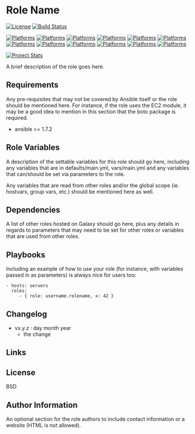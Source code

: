 # Role Name

[![License](https://img.shields.io/badge/license-New%20BSD-blue.svg?style=flat)](https://raw.githubusercontent.com/ansiblebit/primogen/master/LICENSE)
[![Build Status](https://travis-ci.org/ansiblebit/primogen.svg?branch=master)](https://travis-ci.org/ansiblebit/primogen)

[![Platforms](http://img.shields.io/badge/platforms-amazon-ff9900.svg?style=flat)](#)
[![Platforms](http://img.shields.io/badge/platforms-debian-a80030.svg?style=flat)](#)
[![Platforms](http://img.shields.io/badge/platforms-fedora-3c6eb4.svg?style=flat)](#)
[![Platforms](http://img.shields.io/badge/platforms-freebsd-ae0000.svg?style=flat)](#)
[![Platforms](http://img.shields.io/badge/platforms-macosx-000000.svg?style=flat)](#)
[![Platforms](http://img.shields.io/badge/platforms-mint-87cfbe.svg?style=flat)](#)
[![Platforms](http://img.shields.io/badge/platforms-opensuse-73ba25.svg?style=flat)](#)
[![Platforms](http://img.shields.io/badge/platforms-redhat-cc0000.svg?style=flat)](#)
[![Platforms](http://img.shields.io/badge/platforms-sles-73ba25.svg?style=flat)](#)
[![Platforms](http://img.shields.io/badge/platforms-smartos-487487.svg?style=flat)](#)
[![Platforms](http://img.shields.io/badge/platforms-ubuntu-dd4814.svg?style=flat)](#)
[![Platforms](http://img.shields.io/badge/platforms-windows-004185.svg?style=flat)](#)

[![Project Stats](https://www.openhub.net/p/ansiblebit-primogen/widgets/project_thin_badge.gif)](https://www.openhub.net/p/ansiblebit-primogen/)

A brief description of the role goes here.

## Requirements

Any pre-requisites that may not be covered by Ansible itself or the role should be mentioned here.
For instance, if the role uses the EC2 module,
it may be a good idea to mention in this section that the boto package is required.

- ansible >= 1.7.2

## Role Variables

A description of the settable variables for this role should go here,
including any variables that are in defaults/main.yml, vars/main.yml and
any variables that can/should be set via parameters to the role.

Any variables that are read from other roles and/or
the global scope (ie. hostvars, group vars, etc.) should be mentioned here as well.

## Dependencies

A list of other roles hosted on Galaxy should go here,
plus any details in regards to parameters that may need to be set for other roles
or variables that are used from other roles.

## Playbooks

Including an example of how to use your role
(for instance, with variables passed in as parameters)
is always nice for users too:

    - hosts: servers
      roles:
         - { role: username.rolename, x: 42 }

## Changelog

- vx.y.z : day month year
    - the change

## Links


## License

BSD

## Author Information

An optional section for the role authors to include contact information or
a website (HTML is not allowed).
